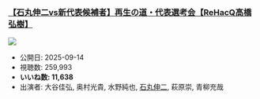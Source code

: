 ### [【石丸伸二vs新代表候補者】再生の道・代表選考会【ReHacQ高橋弘樹】](https://www.youtube.com/watch?v=Vj7frt_IBTk)
[![](https://img.youtube.com/vi/Vj7frt_IBTk/sddefault.jpg)](https://www.youtube.com/watch?v=Vj7frt_IBTk)
-   公開日: 2025-09-14
-   視聴数: 259,993
-   **いいね数: 11,638**
-   出演者: 大谷佳弘, 奥村光貴, 水野純也, [石丸伸二](/rehacq_fan/people/石丸伸二 "wikilink"), 萩原崇, 青柳充哉
